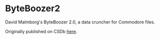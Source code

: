# ByteBoozer2
David Malmborg's ByteBoozer 2.0, a data cruncher for Commodore files.

Originally published on CSDb [here](http://csdb.dk/release/?id=145031).

